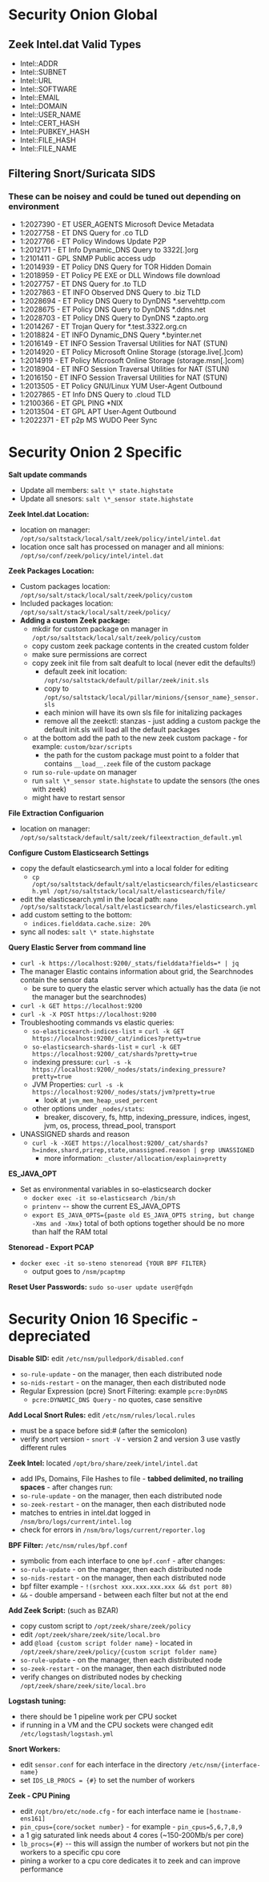 # Security Onion Global

## Zeek Intel.dat Valid Types ##

- Intel::ADDR
- Intel::SUBNET
- Intel::URL
- Intel::SOFTWARE
- Intel::EMAIL
- Intel::DOMAIN
- Intel::USER_NAME
- Intel::CERT_HASH
- Intel::PUBKEY_HASH
- Intel::FILE_HASH
- Intel::FILE_NAME

## Filtering Snort/Suricata SIDS

### These can be noisey and could be tuned out depending on environment

- 1:2027390 - ET USER_AGENTS Microsoft Device Metadata
- 1:2027758 - ET DNS Query for .co TLD
- 1:2027766 - ET Policy Windows Update P2P
- 1:2012171 - ET Info Dynamic_DNS Query to 3322[.]org
- 1:2101411 - GPL SNMP Public access udp
- 1:2014939 - ET Policy DNS Query for TOR Hidden Domain
- 1:2018959 - ET Policy PE EXE or DLL Windows file download
- 1:2027757 - ET DNS Query for .to TLD
- 1:2027863 - ET INFO Observed DNS Query to .biz TLD
- 1:2028694 - ET Policy DNS Query to DynDNS *.servehttp.com
- 1:2028675 - ET Policy DNS Query to DynDNS *.ddns.net
- 1:2028703 - ET Policy DNS Query to DynDNS *.zapto.org
- 1:2014267 - ET Trojan Query for *.test.3322.org.cn
- 1:2018824 - ET INFO Dynamic_DNS Query *.byinter.net
- 1:2016149 - ET INFO Session Traversal Utilities for NAT (STUN)
- 1:2014920 - ET Policy Microsoft Online Storage (storage.live[.]com)
- 1:2014919 - ET Policy Microsoft Online Storage (storage.msn[.]com)
- 1:2018904 - ET INFO Session Traversal Utilities for NAT (STUN)
- 1:2016150 - ET INFO Session Traversal Utilities for NAT (STUN)
- 1:2013505 - ET Policy GNU/Linux YUM User-Agent Outbound
- 1:2027865 - ET Info DNS Query to .cloud TLD
- 1:2100366 - ET GPL PING *NIX
- 1:2013504 - ET GPL APT User-Agent Outbound
- 1:2022371 - ET p2p MS WUDO Peer Sync

# Security Onion 2 Specific

**Salt update commands**

- Update all members: `salt \* state.highstate`
- Update all snesors: `salt \*_sensor state.highstate`

**Zeek Intel.dat Location:**

- location on manager: `/opt/so/saltstack/local/salt/zeek/policy/intel/intel.dat`  
- location once salt has processed on manager and all minions: `/opt/so/conf/zeek/policy/intel/intel.dat`

**Zeek Packages Location:**

- Custom packages location: `/opt/so/salt/stack/local/salt/zeek/policy/custom`
- Included packages location: `/opt/so/salt/stack/local/salt/zeek/policy/`
- **Adding a custom Zeek package:**
  - mkdir for custom package on manager in `/opt/so/saltstack/local/salt/zeek/policy/custom`
  - copy custom zeek package contents in the created custom folder
  - make sure permissions are correct
  - copy zeek init file from salt deafult to local (never edit the defaults!)
    - default zeek init location: `/opt/so/saltstack/default/pillar/zeek/init.sls`
    - copy to `/opt/so/saltstack/local/pillar/minions/{sensor_name}_sensor.sls`
    - each minion will have its own sls file for initalizing packages
    - remove all the zeekctl: stanzas - just adding a custom packge the default init.sls will load all the default packages
  - at the bottom add the path to the new zeek custom package - for example: `custom/bzar/scripts`
    - the path for the custom package must point to a folder that contains `__load__.zeek` file of the custom package
  - run `so-rule-update` on manager
  - run `salt \*_sensor state.highstate` to update the sensors (the ones with zeek)
  - might have to restart sensor

**File Extraction Configuarion**
- location on manager: `/opt/so/saltstack/default/salt/zeek/fileextraction_default.yml`

**Configure Custom Elasticsearch Settings**
- copy the default elasticsearch.yml into a local folder for editing
    - `cp /opt/so/saltstack/default/salt/elasticsearch/files/elasticsearch.yml /opt/so/saltstack/local/salt/elasticsearch/file/`
- edit the elasticsearch.yml in the local path: `nano /opt/so/saltstack/local/salt/elasticsearch/files/elasticsearch.yml`
- add custom setting to the bottom:
    - `indices.fielddata.cache.size: 20%`
- sync all nodes: `salt \* state.highstate`

**Query Elastic Server from command line**
- `curl -k https://localhost:9200/_stats/fielddata?fields=* | jq`
- The manager Elastic contains information about grid, the Searchnodes contain the sensor data
    - be sure to query the elastic server which actually has the data (ie not the manager but the searchnodes)
- `curl -k GET https://localhost:9200`
- `curl -k -X POST https://localhost:9200`
- Troubleshooting commands vs elastic queries:
    - `so-elasticsearch-indices-list` = `curl -k GET https://localhost:9200/_cat/indices?pretty=true`
    - `so-elasticsearch-shards-list` = `curl -k GET https://localhost:9200/_cat/shards?pretty=true`
    - indexing pressure: `curl -s -k https://localhost:9200/_nodes/stats/indexing_pressure?pretty=true`
    - JVM Properties: `curl -s -k https://localhost:9200/_nodes/stats/jvm?pretty=true`
        - look at `jvm_mem_heap_used_percent`
    - other options under `_nodes/stats`:
        - breaker, discovery, fs, http, indexing_pressure, indices, ingest, jvm, os, process, thread_pool, transport
- UNASSIGNED shards and reason
    - `curl -k -XGET https://localhost:9200/_cat/shards?h=index,shard,prirep,state,unassigned.reason | grep UNASSIGNED`
        - more information: `_cluster/allocation/explain>pretty`

**ES_JAVA_OPT**
- Set as environmental variables in so-elasticsearch docker
    - `docker exec -it so-elasticsearch /bin/sh`
    - `printenv` -- show the current ES_JAVA_OPTS
    - `export ES_JAVA_OPTS={paste old ES_JAVA_OPTS string, but change -Xms and -Xmx}` total of both options together should be no more than half the RAM total

**Stenoread - Export PCAP**
- `docker exec -it so-steno stenoread {YOUR BPF FILTER}`
    - output goes to `/nsm/pcaptmp`

**Reset User Passwords:** `sudo so-user update user@fqdn`

# Security Onion 16 Specific - depreciated

**Disable SID:** edit `/etc/nsm/pulledpork/disabled.conf`  

- `so-rule-update` - on the manager, then each distributed node  
- `so-nids-restart` - on the manager, then each distributed node
- Regular Expression (pcre) Snort Filtering: example `pcre:DynDNS`
  - `pcre:DYNAMIC_DNS Query` - no quotes, case sensitive

**Add Local Snort Rules:** edit `/etc/nsm/rules/local.rules`  

- must be a space before sid:# (after the semicolon)  
- verify snort version - `snort -V` - version 2 and version 3 use vastly different rules  

**Zeek Intel:** located `/opt/bro/share/zeek/intel/intel.dat`  

- add IPs, Domains, File Hashes to file - **tabbed delimited, no trailing spaces** - after changes run:  
- `so-rule-update` - on the manager, then each distributed node  
- `so-zeek-restart` - on the manager, then each distributed node  
- matches to entries in intel.dat logged in `/nsm/bro/logs/current/intel.log`  
- check for errors in `/nsm/bro/logs/current/reporter.log`

**BPF Filter:** `/etc/nsm/rules/bpf.conf`  

- symbolic from each interface to one `bpf.conf` - after changes:  
- `so-rule-update` - on the manager, then each distributed node  
- `so-nids-restart` - on the manager, then each distributed node  
- bpf filter example - `!(srchost xxx.xxx.xxx.xxx && dst port 80)`  
- `&&` - double ampersand - between each filter but not at the end

**Add Zeek Script:** (such as BZAR)  

- copy custom script to `/opt/zeek/share/zeek/policy`  
- edit `/opt/zeek/share/zeek/site/local.bro`  
- add `@load {custom script folder name}` - located in `/opt/zeek/share/zeek/policy/{custom script folder name}`  
- `so-rule-update` - on the manager, then each distributed node  
- `so-zeek-restart` - on the manager, then each distributed node
- verify changes on distributed nodes by checking `/opt/zeek/share/zeek/site/local.bro`

**Logstash tuning:**

- there should be 1 pipeline work per CPU socket
- if running in a VM and the CPU sockets were changed edit `/etc/logstash/logstash.yml`

**Snort Workers:**

- edit `sensor.conf` for each interface in the directory `/etc/nsm/{interface-name}`
- set `IDS_LB_PROCS = {#}` to set the number of workers

**Zeek - CPU Pining**

- edit `/opt/bro/etc/node.cfg` - for each interface name ie `[hostname-ens161]`
- `pin_cpus={core/socket number}` - for example - `pin_cpus=5,6,7,8,9`
- a 1 gig saturated link needs about 4 cores (~150-200Mb/s per core)
- `lb_procs={#}` -- this will assign the number of workers but not pin the workers to a specific cpu core
- pining a worker to a cpu core dedicates it to zeek and can improve performance

